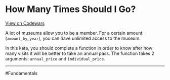 # How Many Times Should I Go?

[View on Codewars](https://www.codewars.com/kata/57efcb78e77282f4790003d8/python)

A lot of museums allow you to be a member. For a certain amount (`amount_by_year`), you can have unlimited access to the museum.

In this kata, you should complete a function in order to know after how many visits it will be better to take an annual pass. The function takes 2 arguments: `annual_price` and `individual_price`.

---

#Fundamentals